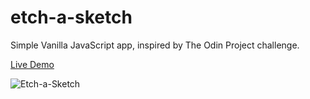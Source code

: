 # etch-a-sketch
Simple Vanilla JavaScript app, inspired by The Odin Project challenge.

[Live Demo](https://matboulianne.github.io/etch-a-sketch/)

![Etch-a-Sketch](http://image.noelshack.com/fichiers/2019/36/4/1567657681-img-github.png)
